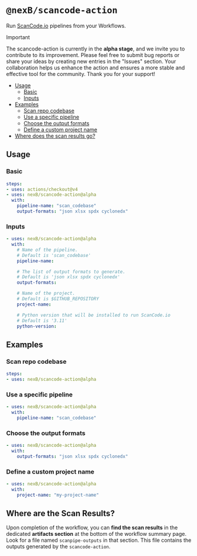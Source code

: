# `@nexB/scancode-action`

Run [ScanCode.io](https://github.com/nexB/scancode.io) pipelines from your Workflows.

> [!IMPORTANT]
> The scancode-action is currently in the **alpha stage**, and we invite you to 
> contribute to its improvement. Please feel free to submit bug reports or share 
> your ideas by creating new entries in the "Issues" section. 
> Your collaboration helps us enhance the action and ensures a more stable and 
> effective tool for the community. 
> Thank you for your support!

- [Usage](#usage)
  - [Basic](#basic)
  - [Inputs](#inputs)
- [Examples](#examples)
  - [Scan repo codebase](#scan-repo-codebase)
  - [Use a specific pipeline](#use-a-specific-pipeline)
  - [Choose the output formats](#choose-the-output-formats)
  - [Define a custom project name](#define-a-custom-project-name)
- [Where does the scan results go?](#where-does-the-scan-results-go)

## Usage

### Basic

```yaml
steps:
- uses: actions/checkout@v4
- uses: nexB/scancode-action@alpha
  with:
    pipeline-name: "scan_codebase"
    output-formats: "json xlsx spdx cyclonedx"
```

### Inputs

```yaml
- uses: nexB/scancode-action@alpha
  with:
    # Name of the pipeline.
    # Default is 'scan_codebase'
    pipeline-name:

    # The list of output formats to generate.
    # Default is 'json xlsx spdx cyclonedx'
    output-formats:

    # Name of the project.
    # Default is $GITHUB_REPOSITORY
    project-name:

    # Python version that will be installed to run ScanCode.io
    # Default is '3.11'
    python-version:
```

## Examples

### Scan repo codebase

```yaml
steps:
- uses: nexB/scancode-action@alpha
```

### Use a specific pipeline

```yaml
- uses: nexB/scancode-action@alpha
  with:
    pipeline-name: "scan_codebase"
```

### Choose the output formats

```yaml
- uses: nexB/scancode-action@alpha
  with:
    output-formats: "json xlsx spdx cyclonedx"
```

### Define a custom project name

```yaml
- uses: nexB/scancode-action@alpha
  with:
    project-name: "my-project-name"
```

## Where are the Scan Results?

Upon completion of the workflow, you can **find the scan results** in the dedicated 
**artifacts section** at the bottom of the workflow summary page. 
Look for a file named `scanpipe-outputs` in that section. 
This file contains the outputs generated by the `scancode-action`.
